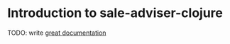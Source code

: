 # Introduction to sale-adviser-clojure

TODO: write [great documentation](http://jacobian.org/writing/what-to-write/)
